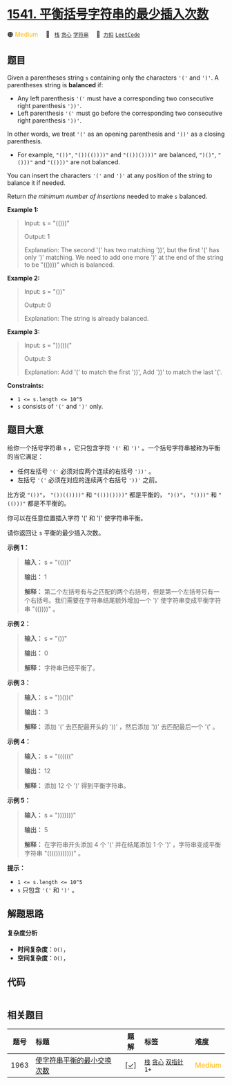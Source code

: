 # [1541. 平衡括号字符串的最少插入次数](https://2xiao.github.io/leetcode-js/problem/1541.html)

🟠 <font color=#ffb800>Medium</font>&emsp; 🔖&ensp; [`栈`](/tag/stack.md) [`贪心`](/tag/greedy.md) [`字符串`](/tag/string.md)&emsp; 🔗&ensp;[`力扣`](https://leetcode.cn/problems/minimum-insertions-to-balance-a-parentheses-string) [`LeetCode`](https://leetcode.com/problems/minimum-insertions-to-balance-a-parentheses-string)

## 题目

Given a parentheses string `s` containing only the characters `'('` and `')'`.
A parentheses string is **balanced** if:

  * Any left parenthesis `'('` must have a corresponding two consecutive right parenthesis `'))'`.
  * Left parenthesis `'('` must go before the corresponding two consecutive right parenthesis `'))'`.

In other words, we treat `'('` as an opening parenthesis and `'))'` as a
closing parenthesis.

  * For example, `"())"`, `"())(())))"` and `"(())())))"` are balanced, `")()"`, `"()))"` and `"(()))"` are not balanced.

You can insert the characters `'('` and `')'` at any position of the string to
balance it if needed.

Return _the minimum number of insertions_ needed to make `s` balanced.



**Example 1:**

> Input: s = "(()))"
> 
> Output: 1
> 
> Explanation: The second '(' has two matching '))', but the first '(' has only ')' matching. We need to add one more ')' at the end of the string to be "(())))" which is balanced.

**Example 2:**

> Input: s = "())"
> 
> Output: 0
> 
> Explanation: The string is already balanced.

**Example 3:**

> Input: s = "))())("
> 
> Output: 3
> 
> Explanation: Add '(' to match the first '))', Add '))' to match the last '('.

**Constraints:**

  * `1 <= s.length <= 10^5`
  * `s` consists of `'('` and `')'` only.


## 题目大意

给你一个括号字符串 `s` ，它只包含字符 `'('` 和 `')'` 。一个括号字符串被称为平衡的当它满足：

  * 任何左括号 `'('` 必须对应两个连续的右括号 `'))'` 。
  * 左括号 `'('` 必须在对应的连续两个右括号 `'))'` 之前。

比方说 `"())"`， `"())(())))"` 和 `"(())())))"` 都是平衡的， `")()"`， `"()))"` 和
`"(()))"` 都是不平衡的。

你可以在任意位置插入字符 '(' 和 ')' 使字符串平衡。

请你返回让 `s` 平衡的最少插入次数。



**示例 1：**

> 
> 
> 
> 
> 
> **输入：** s = "(()))"
> 
> **输出：** 1
> 
> **解释：** 第二个左括号有与之匹配的两个右括号，但是第一个左括号只有一个右括号。我们需要在字符串结尾额外增加一个 ')' 使字符串变成平衡字符串 "(())))" 。
> 
> 

**示例 2：**

> 
> 
> 
> 
> 
> **输入：** s = "())"
> 
> **输出：** 0
> 
> **解释：** 字符串已经平衡了。
> 
> 

**示例 3：**

> 
> 
> 
> 
> 
> **输入：** s = "))())("
> 
> **输出：** 3
> 
> **解释：** 添加 '(' 去匹配最开头的 '))' ，然后添加 '))' 去匹配最后一个 '(' 。
> 
> 

**示例 4：**

> 
> 
> 
> 
> 
> **输入：** s = "(((((("
> 
> **输出：** 12
> 
> **解释：** 添加 12 个 ')' 得到平衡字符串。
> 
> 

**示例 5：**

> 
> 
> 
> 
> 
> **输入：** s = ")))))))"
> 
> **输出：** 5
> 
> **解释：** 在字符串开头添加 4 个 '(' 并在结尾添加 1 个 ')' ，字符串变成平衡字符串 "(((())))))))" 。
> 
> 



**提示：**

  * `1 <= s.length <= 10^5`
  * `s` 只包含 `'('` 和 `')'` 。


## 解题思路

#### 复杂度分析

- **时间复杂度**：`O()`，
- **空间复杂度**：`O()`，

## 代码

```javascript

```

## 相关题目

<!-- prettier-ignore -->
| 题号 | 标题 | 题解 | 标签 | 难度 |
| :------: | :------ | :------: | :------ | :------ |
| 1963 | [使字符串平衡的最小交换次数](https://leetcode.com/problems/minimum-number-of-swaps-to-make-the-string-balanced) | [[✓]](/problem/1963.md) |  [`栈`](/tag/stack.md) [`贪心`](/tag/greedy.md) [`双指针`](/tag/two-pointers.md) `1+` | <font color=#ffb800>Medium</font> |